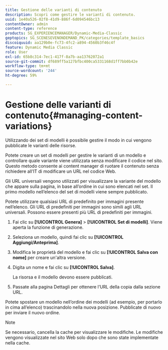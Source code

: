 ```yaml
---
title: Gestione delle varianti di contenuto
description: Scopri come gestire le varianti di contenuto.
uuid: 1e40a526-02f8-41d9-886f-6d094546bc13
contentOwner: admin
content-type: reference
products: SG_EXPERIENCEMANAGER/Dynamic-Media-Classic
geptopics: SG_SCENESEVENONDEMAND_PK/categories/template_basics
discoiquuid: aa129b0e-fc73-4fc2-a894-4560b3f46c4f
feature: Dynamic Media Classic
role: User
exl-id: 65b8c314-7ec1-417f-8a7b-aa13762072a1
source-git-commit: df689ff5a127bfbc400ca5331168d1ff7bb0b42e
workflow-type: tm+mt
source-wordcount: '244'
ht-degree: 59%

---
```


# Gestione delle varianti di contenuto{#managing-content-variations}

Utilizzando dei set di modelli è possibile gestire il modo in cui vengono pubblicate le varianti delle risorse.

Potete creare un set di modelli per gestire le varianti di un modello e controllare quale variante viene utilizzata senza modificare il codice nel sito. Questo metodo consente ai content manager di ruotare il contenuto senza richiedere all’IT di modificare un URL nel codice Web.

Gli URL universali vengono utilizzati per visualizzare la variante del modello che appare sulla pagina, in base all’ordine in cui sono elencati nel set. Il primo modello nell’elenco del set di modelli viene sempre pubblicato.

Potete utilizzare qualsiasi URL di predefinito per immagini presente nell’elenco. Gli URL di predefiniti per immagini sono simili agli URL universali. Possono essere presenti più URL di predefiniti per immagini.

1. Fai clic su **[!UICONTROL Genera]** > **[!UICONTROL Set di modelli]**. Viene aperta la funzione di generazione.
1. Seleziona un modello, quindi fai clic su **[!UICONTROL Aggiungi/Anteprima]**.
1. Modifica le proprietà del modello e fai clic su **[!UICONTROL Salva con nome]** per creare un&#39;altra versione.
1. Digita un nome e fai clic su **[!UICONTROL Salva]**.

   La risorsa e il modello devono essere pubblicati.

1. Passate alla pagina Dettagli per ottenere l’URL della copia dalla sezione URL.

Potete spostare un modello nell’ordine dei modelli (ad esempio, per portarlo in cima all’elenco) trascinandolo nella nuova posizione. Pubblicate di nuovo per inviare il nuovo ordine.

>[!NOTE]
>
>Se necessario, cancella la cache per visualizzare le modifiche. Le modifiche vengono visualizzate nel sito Web solo dopo che sono state implementate nella cache.

